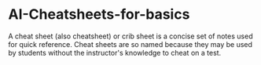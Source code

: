 # AI-Cheatsheets-for-basics
A cheat sheet (also cheatsheet) or crib sheet is a concise set of notes used for quick reference. Cheat sheets are so named because they may be used by students without the instructor's knowledge to cheat on a test.
